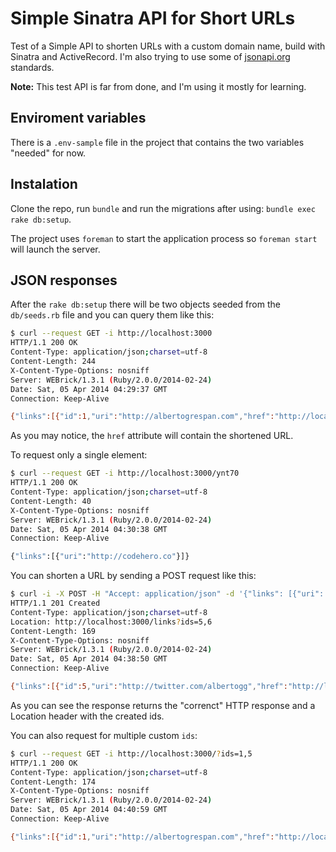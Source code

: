 # Simple Sinatra API for Short URLs

Test of a Simple API to shorten URLs with a custom domain name, build with Sinatra and ActiveRecord. I'm also trying to use some of [jsonapi.org](http://jsonapi.org) standards.

**Note:** This test API is far from done, and I'm using it mostly for learning.

## Enviroment variables

There is a `.env-sample` file in the project that contains the two variables "needed" for now.

## Instalation

Clone the repo, run `bundle` and run the migrations after using: `bundle exec rake db:setup`.

The project uses `foreman` to start the application process so `foreman start` will launch the server.

## JSON responses

After the `rake db:setup` there will be two objects seeded from the `db/seeds.rb` file and you can query them like this:

```sh
$ curl --request GET -i http://localhost:3000
HTTP/1.1 200 OK
Content-Type: application/json;charset=utf-8
Content-Length: 244
X-Content-Type-Options: nosniff
Server: WEBrick/1.3.1 (Ruby/2.0.0/2014-02-24)
Date: Sat, 05 Apr 2014 04:29:37 GMT
Connection: Keep-Alive

{"links":[{"id":1,"uri":"http://albertogrespan.com","href":"http://localhost:3000/inerr"},{"id":2,"uri":"http://codehero.co","href":"http://localhost:3000/ynt70"}]}
```

As you may notice, the `href` attribute will contain the shortened URL.

To request only a single element:

```sh
$ curl --request GET -i http://localhost:3000/ynt70
HTTP/1.1 200 OK
Content-Type: application/json;charset=utf-8
Content-Length: 40
X-Content-Type-Options: nosniff
Server: WEBrick/1.3.1 (Ruby/2.0.0/2014-02-24)
Date: Sat, 05 Apr 2014 04:30:38 GMT
Connection: Keep-Alive

{"links":[{"uri":"http://codehero.co"}]}
```

You can shorten a URL by sending a POST request like this:

```sh
$ curl -i -X POST -H "Accept: application/json" -d '{"links": [{"uri": "http://twitter.com/albertogg"}, {"uri": "http://something.com"}]}' "http://localhost:3000/"
HTTP/1.1 201 Created
Content-Type: application/json;charset=utf-8
Location: http://localhost:3000/links?ids=5,6
Content-Length: 169
X-Content-Type-Options: nosniff
Server: WEBrick/1.3.1 (Ruby/2.0.0/2014-02-24)
Date: Sat, 05 Apr 2014 04:38:50 GMT
Connection: Keep-Alive

{"links":[{"id":5,"uri":"http://twitter.com/albertogg","href":"http://localhost:3000/66bjj"},{"id":6,"uri":"http://something.com","href":"http://localhost:3000/l4gt7"}]}
```
As you can see the response returns the "correnct" HTTP response and a Location header with the created ids.

You can also request for multiple custom `ids`:

```sh
$ curl --request GET -i http://localhost:3000/?ids=1,5
HTTP/1.1 200 OK
Content-Type: application/json;charset=utf-8
Content-Length: 174
X-Content-Type-Options: nosniff
Server: WEBrick/1.3.1 (Ruby/2.0.0/2014-02-24)
Date: Sat, 05 Apr 2014 04:40:59 GMT
Connection: Keep-Alive

{"links":[{"id":1,"uri":"http://albertogrespan.com","href":"http://localhost:3000/inerr"},{"id":5,"uri":"http://twitter.com/albertogg","href":"http://localhost:3000/66bjj"}]}%
```
